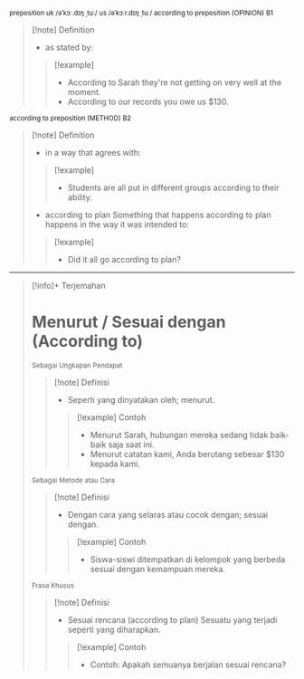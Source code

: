 <small>preposition
uk  /əˈkɔː.dɪŋ ˌtuː/ us  /əˈkɔːr.dɪŋ ˌtuː/
according to preposition (OPINION)
B1
</small>
>[!note] Definition
>- as stated by:
> > [!example] 
> > - According to Sarah they're not getting on very well at the moment.
> > - According to our records you owe us $130.

<small>according to preposition (METHOD)
B2
</small>
>[!note] Definition
>- in a way that agrees with:
> > [!example] 
> > - Students are all put in different groups according to their ability.
>- according to plan
>  Something that happens according to plan happens in the way it was intended to:
> > [!example] 
> > - Did it all go according to plan?

---

>[!info]+ Terjemahan
> # Menurut / Sesuai dengan (According to)
><small>Sebagai Ungkapan Pendapat</small>
> > [!note] Definisi
> > - Seperti yang dinyatakan oleh; menurut.
> > > [!example] Contoh
> > > - Menurut Sarah, hubungan mereka sedang tidak baik-baik saja saat ini.
> > > - Menurut catatan kami, Anda berutang sebesar $130 kepada kami.
>
><small>Sebagai Metode atau Cara</small>
> > [!note] Definisi
> > - Dengan cara yang selaras atau cocok dengan; sesuai dengan.
> > > [!example] Contoh
> > > - Siswa-siswi ditempatkan di kelompok yang berbeda sesuai dengan kemampuan mereka.
>
><small>Frasa Khusus</small>
> > [!note] Definisi
> > - Sesuai rencana (according to plan)
> >   Sesuatu yang terjadi seperti yang diharapkan.
> > > [!example] Contoh
> > > - Contoh: Apakah semuanya berjalan sesuai rencana?
>

